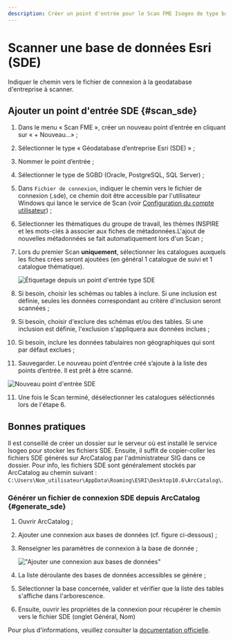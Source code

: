 ```yaml
---
description: Créer un point d'entrée pour le Scan FME Isogeo de type base de données pour les bases utilisant Esri SDE
---
```


# Scanner une base de données Esri (SDE) <i class="fa fa-database"></i>

Indiquer le chemin vers le fichier de connexion à la geodatabase d'entreprise à scanner.

## Ajouter un point d'entrée SDE {#scan_sde}

1. Dans le menu « Scan FME », créer un nouveau point d’entrée en cliquant sur « + Nouveau...» ;
2. Sélectionner le type « Géodatabase d’entreprise Esri (SDE) » ;
3. Nommer le point d’entrée ;
4. Sélectionner le type de SGBD (Oracle, PostgreSQL, SQL Server) ;
5. Dans `Fichier de connexion`, indiquer le chemin vers le fichier de connexion (.sde), ce chemin doit être accessible par l'utilisateur Windows qui lance le service de Scan (voir [Configuration du compte utilisateur](/installation/server.html#compte-utilisateur)) ;
6. Sélectionner les thématiques du groupe de travail, les thèmes INSPIRE et les mots-clés à associer aux fiches de métadonnées.L'ajout de nouvelles métadonnées se fait automatiquement lors d'un Scan ;
7. Lors du premier Scan **uniquement**, sélectionner les catalogues auxquels les fiches crées seront ajoutées (en général 1 catalogue de suivi et 1 catalogue thématique).

    ![Étiquetage depuis un point d'entrée type SDE](/assets/Entrypoint-metadata-association.png)

8. Si besoin, choisir les schémas ou tables à inclure. Si une inclusion est définie, seules les données correspondant au critère d'inclusion seront scannées ;
8. Si besoin, choisir d'exclure des schémas et/ou des tables. Si une inclusion est définie, l'exclusion s'appliquera aux données inclues ;
9. Si besoin, inclure les données tabulaires non géographiques qui sont par défaut exclues ;
10. Sauvegarder. Le nouveau point d’entrée créé s’ajoute à la liste des points d’entrée. Il est prêt à être scanné.

![Nouveau point d'entrée SDE](/assets/new_DB_sde_ready.png)

11. Une fois le Scan terminé, désélectionner les catalogues séléctionnés lors de l'étape 6.

## Bonnes pratiques

Il est conseillé de créer un dossier sur le serveur où est installé le service Isogeo pour stocker les fichiers SDE.
Ensuite, il suffit de copier-coller les fichiers SDE générés sur ArcCatalog par l'administrateur SIG dans ce dossier.
Pour info, les fichiers SDE sont généralement stockés par ArcCatalog au chemin suivant : `C:\Users\Nom_utilisateur\AppData\Roaming\ESRI\Desktop10.6\ArcCatalog\`.

### Générer un fichier de connexion SDE depuis ArcCatalog {#generate_sde}

1. Ouvrir ArcCatalog ;
2. Ajouter une connexion aux bases de données (cf. figure ci-dessous) ;
3. Renseigner les paramètres de connexion à la base de donnée ;

    !["Ajouter une connexion aux bases de données"](/assets/sde_arcCatalog.png)

4. La liste déroulante des bases de données accessibles se génère ;
5. Sélectionner la base concernée, valider et vérifier que la liste des tables s'affiche dans l'arborescence.
6. Ensuite, ouvrir les propriétes de la connexion pour récupérer le chemin vers le fichier SDE (onglet Général, Nom)

Pour plus d'informations, veuillez consulter la [documentation officielle](http://desktop.arcgis.com/fr/arcmap/latest/manage-data/using-arccatalog/connecting-to-an-enterprise-geodatabase-from-the-catalog-window.htm).
